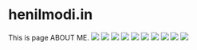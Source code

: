 # henilmodi.in
This is page ABOUT ME.
<img src="henil.jpg">
<img src="edu.png">
<img src="ss2.PNG">
<img src="Steve%20Jobs%20Screenshot.PNG">
<img src="facebbok.png">
<img src="linkedin%20logo.jpg">
<img src="Instagram%20logo.png">
<img src="github1.jpeg">
<img src="webdev.jpg">
<img src="github-logo.png">
